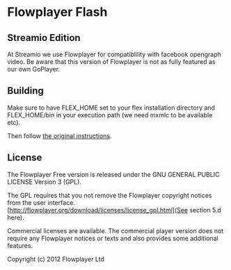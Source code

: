 # Flowplayer Flash

## Streamio Edition

At Streamio we use Flowplayer for compatiblility with facebook opengraph video. Be aware that this version of Flowplayer is not as fully featured as our own GoPlayer.

## Building

Make sure to have FLEX_HOME set to your flex installation directory and FLEX_HOME/bin in your execution path (we need mxmlc to be available etc).

Then follow [the original instructions](http://flowplayer.org/documentation/developer/development-environment.html).

## License

The Flowplayer Free version is released under the
GNU GENERAL PUBLIC LICENSE Version 3 (GPL).

The GPL requires that you not remove the Flowplayer copyright notices
from the user interface. [http://flowplayer.org/download/licenses/license_gpl.html](See section 5.d here).

Commercial licenses are available. The commercial player version
does not require any Flowplayer notices or texts and also provides
some additional features.

Copyright (c) 2012 Flowplayer Ltd
